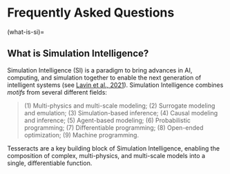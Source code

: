 # Frequently Asked Questions

(what-is-si)=
## What is Simulation Intelligence?

Simulation Intelligence (SI) is a paradigm to bring advances in AI, computing, and simulation together to enable the next generation of intelligent systems (see [Lavin et al., 2021](https://arxiv.org/abs/2112.03235)). Simulation Intelligence combines *motifs* from several different fields:

> (1) Multi-physics and multi-scale modeling; (2) Surrogate modeling and emulation; (3) Simulation-based inference; (4) Causal modeling and inference; (5) Agent-based modeling; (6) Probabilistic programming; (7) Differentiable programming; (8) Open-ended optimization; (9) Machine programming.

Tesseracts are a key building block of Simulation Intelligence, enabling the composition of complex, multi-physics, and multi-scale models into a single, differentiable function.
